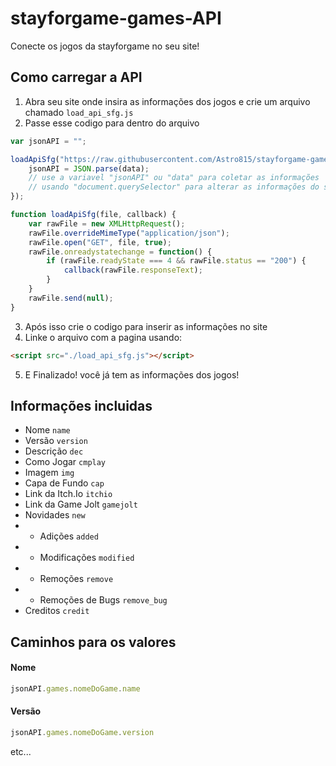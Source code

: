 # stayforgame-games-API
Conecte os jogos da stayforgame no seu site!

## Como carregar a API
1. Abra seu site onde insira as informações dos jogos e crie um arquivo chamado ```load_api_sfg.js```
2. Passe esse codigo para dentro do arquivo
```js
var jsonAPI = "";

loadApiSfg("https://raw.githubusercontent.com/Astro815/stayforgame-games-API/main/game-api.json", function(data) {
    jsonAPI = JSON.parse(data);
    // use a variavel "jsonAPI" ou "data" para coletar as informações
    // usando "document.querySelector" para alterar as informações do site.
});

function loadApiSfg(file, callback) {
    var rawFile = new XMLHttpRequest();
    rawFile.overrideMimeType("application/json");
    rawFile.open("GET", file, true);
    rawFile.onreadystatechange = function() {
        if (rawFile.readyState === 4 && rawFile.status == "200") {
            callback(rawFile.responseText);
        }
    }
    rawFile.send(null);
}
```
3. Após isso crie o codigo para inserir as informações no site
4. Linke o arquivo com a pagina usando:
```html
<script src="./load_api_sfg.js"></script>
```
5. E Finalizado! você já tem as informações dos jogos!
## Informações incluidas
- Nome ```name```
- Versão ```version```
- Descrição ```dec```
- Como Jogar ```cmplay```
- Imagem ```img```
- Capa de Fundo ```cap```
- Link da Itch.Io ```itchio```
- Link da Game Jolt ```gamejolt```
- Novidades ```new```
- - Adições ```added```
- - Modificações ```modified```
- - Remoções ```remove```
- - Remoções de Bugs ```remove_bug```
- Creditos ```credit```

## Caminhos para os valores
#### Nome
```js
jsonAPI.games.nomeDoGame.name
```
#### Versão
```js
jsonAPI.games.nomeDoGame.version
```
etc...
